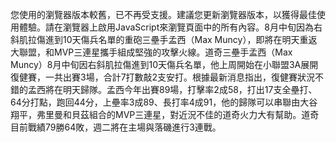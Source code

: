 您使用的瀏覽器版本較舊，已不再受支援。建議您更新瀏覽器版本，以獲得最佳使用體驗。請在瀏覽器上啟用JavaScript來瀏覽頁面中的所有內容。8月中旬因為右斜肌拉傷進到10天傷兵名單的重砲三壘手孟西（Max Muncy），即將在明天重返大聯盟，和MVP三連星攜手組成堅強的攻擊火線。道奇三壘手孟西（Max Muncy）8月中旬因右斜肌拉傷進到10天傷兵名單，他上周開始在小聯盟3A展開復健賽，一共出賽3場，合計7打數敲2支安打。根據最新消息指出，復健賽狀況不錯的孟西將在明天歸隊。孟西今年出賽89場，打擊率2成58，打出17支全壘打、64分打點，跑回44分，上壘率3成89、長打率4成91，他的歸隊可以串聯由大谷翔平，弗里曼和貝茲組合的MVP三連星，對近況不佳的道奇火力大有幫助。道奇目前戰績79勝64敗，週二將在主場與落磯進行3連戰。